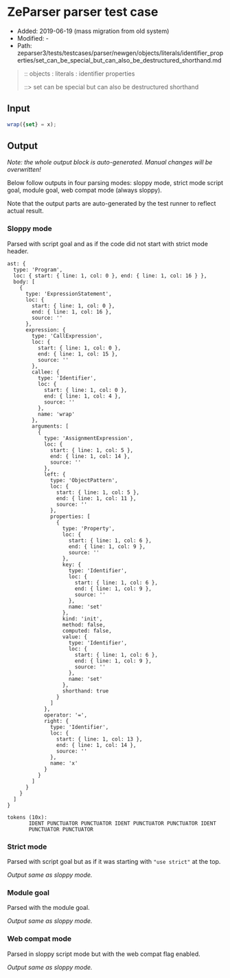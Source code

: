 # ZeParser parser test case

- Added: 2019-06-19 (mass migration from old system)
- Modified: -
- Path: zeparser3/tests/testcases/parser/newgen/objects/literals/identifier_properties/set_can_be_special_but_can_also_be_destructured_shorthand.md

> :: objects : literals : identifier properties
>
> ::> set can be special but can also be destructured shorthand

## Input

`````js
wrap({set} = x);
`````

## Output

_Note: the whole output block is auto-generated. Manual changes will be overwritten!_

Below follow outputs in four parsing modes: sloppy mode, strict mode script goal, module goal, web compat mode (always sloppy).

Note that the output parts are auto-generated by the test runner to reflect actual result.

### Sloppy mode

Parsed with script goal and as if the code did not start with strict mode header.

`````
ast: {
  type: 'Program',
  loc: { start: { line: 1, col: 0 }, end: { line: 1, col: 16 } },
  body: [
    {
      type: 'ExpressionStatement',
      loc: {
        start: { line: 1, col: 0 },
        end: { line: 1, col: 16 },
        source: ''
      },
      expression: {
        type: 'CallExpression',
        loc: {
          start: { line: 1, col: 0 },
          end: { line: 1, col: 15 },
          source: ''
        },
        callee: {
          type: 'Identifier',
          loc: {
            start: { line: 1, col: 0 },
            end: { line: 1, col: 4 },
            source: ''
          },
          name: 'wrap'
        },
        arguments: [
          {
            type: 'AssignmentExpression',
            loc: {
              start: { line: 1, col: 5 },
              end: { line: 1, col: 14 },
              source: ''
            },
            left: {
              type: 'ObjectPattern',
              loc: {
                start: { line: 1, col: 5 },
                end: { line: 1, col: 11 },
                source: ''
              },
              properties: [
                {
                  type: 'Property',
                  loc: {
                    start: { line: 1, col: 6 },
                    end: { line: 1, col: 9 },
                    source: ''
                  },
                  key: {
                    type: 'Identifier',
                    loc: {
                      start: { line: 1, col: 6 },
                      end: { line: 1, col: 9 },
                      source: ''
                    },
                    name: 'set'
                  },
                  kind: 'init',
                  method: false,
                  computed: false,
                  value: {
                    type: 'Identifier',
                    loc: {
                      start: { line: 1, col: 6 },
                      end: { line: 1, col: 9 },
                      source: ''
                    },
                    name: 'set'
                  },
                  shorthand: true
                }
              ]
            },
            operator: '=',
            right: {
              type: 'Identifier',
              loc: {
                start: { line: 1, col: 13 },
                end: { line: 1, col: 14 },
                source: ''
              },
              name: 'x'
            }
          }
        ]
      }
    }
  ]
}

tokens (10x):
       IDENT PUNCTUATOR PUNCTUATOR IDENT PUNCTUATOR PUNCTUATOR IDENT
       PUNCTUATOR PUNCTUATOR
`````

### Strict mode

Parsed with script goal but as if it was starting with `"use strict"` at the top.

_Output same as sloppy mode._

### Module goal

Parsed with the module goal.

_Output same as sloppy mode._

### Web compat mode

Parsed in sloppy script mode but with the web compat flag enabled.

_Output same as sloppy mode._
